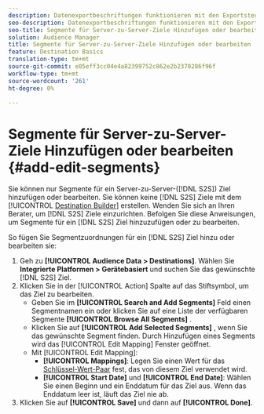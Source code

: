 ```yaml
---
description: Datenexportbeschriftungen funktionieren mit den Exportsteuerelementen, die Sie in einer Datenquelle festlegen. Datenexportbeschriftungen verhindern, dass Sie eingeschränkte Eigenschaften zu einem Segment hinzufügen und Segmentdaten an ein Ziel senden. Sie können mehrere Exportbeschriftungen für ein neues oder vorhandenes Cookie- oder URL-Ziel festlegen.
seo-description: Datenexportbeschriftungen funktionieren mit den Exportsteuerelementen, die Sie in einer Datenquelle festlegen. Datenexport-Bezeichnungen verhindern, dass Sie eingeschränkte Eigenschaften zu einem Segment hinzufügen und Segmentdaten an ein Ziel senden. Sie können mehrere Exportbeschriftungen für ein neues oder vorhandenes Cookie- oder URL-Ziel festlegen.
seo-title: Segmente für Server-zu-Server-Ziele Hinzufügen oder bearbeiten
solution: Audience Manager
title: Segmente für Server-zu-Server-Ziele Hinzufügen oder bearbeiten
feature: Destination Basics
translation-type: tm+mt
source-git-commit: e05eff3cc04e4a82399752c862e2b2370286f96f
workflow-type: tm+mt
source-wordcount: '261'
ht-degree: 0%

---
```



# Segmente für Server-zu-Server-Ziele Hinzufügen oder bearbeiten {#add-edit-segments}

Sie können nur Segmente für ein Server-zu-Server-([!DNL S2S]) Ziel hinzufügen oder bearbeiten. Sie können keine [!DNL S2S] Ziele mit dem [!UICONTROL [Destination Builder](/help/using/features/destinations/destination-builder.md)] erstellen. Wenden Sie sich an Ihren Berater, um [!DNL S2S] Ziele einzurichten. Befolgen Sie diese Anweisungen, um Segmente für ein [!DNL S2S] Ziel hinzuzufügen oder zu bearbeiten.

<!-- destination-s2s-edit.xml -->

So fügen Sie Segmentzuordnungen für ein [!DNL S2S] Ziel hinzu oder bearbeiten sie:

1. Geh zu **[!UICONTROL Audience Data > Destinations]**. Wählen Sie **Integrierte Platformen > Gerätebasiert** und suchen Sie das gewünschte [!DNL S2S] Ziel.
2. Klicken Sie in der [!UICONTROL Action] Spalte auf das Stiftsymbol, um das Ziel zu bearbeiten.
   * Geben Sie im **[!UICONTROL Search and Add Segments]** Feld einen Segmentnamen ein oder klicken Sie auf eine Liste der verfügbaren Segmente **[!UICONTROL Browse All Segments]** .
   * Klicken Sie auf **[!UICONTROL Add Selected Segments]** , wenn Sie das gewünschte Segment finden. Durch Hinzufügen eines Segments wird das [!UICONTROL Edit Mapping] Fenster geöffnet.
   * Mit [!UICONTROL Edit Mapping]:
      * **[!UICONTROL Mappings]**: Legen Sie einen Wert für das [Schlüssel-Wert-Paar](../../features/destinations/key-value-pairs.md) fest, das von diesem Ziel verwendet wird.
      * **[!UICONTROL Start Date]** und **[!UICONTROL End Date]**: Wählen Sie einen Beginn und ein Enddatum für das Ziel aus. Wenn das Enddatum leer ist, läuft das Ziel nie ab.
3. Klicken Sie auf **[!UICONTROL Save]** und dann auf **[!UICONTROL Done]**.